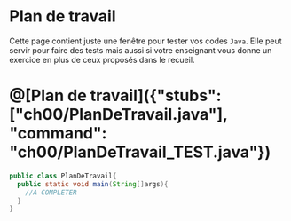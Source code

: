 # Plan de travail

Cette page contient juste une fenêtre pour tester vos codes `Java`. Elle peut servir pour faire des tests mais aussi si votre enseignant vous donne un exercice en plus de ceux proposés dans le recueil.

# @[Plan de travail]({"stubs": ["ch00/PlanDeTravail.java"], "command": "ch00/PlanDeTravail_TEST.java"})

```java runnable
public class PlanDeTravail{
  public static void main(String[]args){
    //A COMPLETER
  }
}
```
